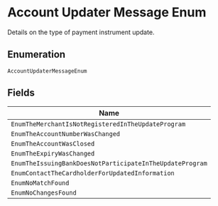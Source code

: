 
# Account Updater Message Enum

Details on the type of payment instrument update.

## Enumeration

`AccountUpdaterMessageEnum`

## Fields

| Name |
|  --- |
| `EnumTheMerchantIsNotRegisteredInTheUpdateProgram` |
| `EnumTheAccountNumberWasChanged` |
| `EnumTheAccountWasClosed` |
| `EnumTheExpiryWasChanged` |
| `EnumTheIssuingBankDoesNotParticipateInTheUpdateProgram` |
| `EnumContactTheCardholderForUpdatedInformation` |
| `EnumNoMatchFound` |
| `EnumNoChangesFound` |

